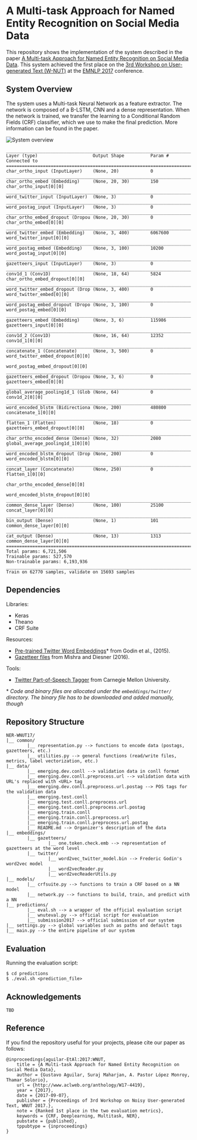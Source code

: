 # A Multi-task Approach for Named Entity Recognition on Social Media Data 

This repository shows the implementation of the system described in the paper 
[A Multi-task Approach for Named Entity Recognition on Social Media Data](http://noisy-text.github.io/2017/pdf/WNUT19.pdf).
This system achieved the first place on the 
[3rd Workshop on User-generated Text (W-NUT)](http://noisy-text.github.io/2017/) 
at the [EMNLP 2017](http://emnlp2017.net/) conference.

## System Overview

The system uses a Multi-task Neural Network as a feature extractor. The network is composed of 
a B-LSTM, CNN and a dense representation. When the network is trained, we transfer the learning 
to a Conditional Random Fields (CRF) classifier, which we use to make the final prediction. More 
information can be found in the paper.  

![System overview](images/system.png)

```
____________________________________________________________________________________________________
Layer (type)                     Output Shape          Param #     Connected to
====================================================================================================
char_ortho_input (InputLayer)    (None, 20)            0
____________________________________________________________________________________________________
char_ortho_embed (Embedding)     (None, 20, 30)        150         char_ortho_input[0][0]
____________________________________________________________________________________________________
word_twitter_input (InputLayer)  (None, 3)             0
____________________________________________________________________________________________________
word_postag_input (InputLayer)   (None, 3)             0
____________________________________________________________________________________________________
char_ortho_embed_dropout (Dropou (None, 20, 30)        0           char_ortho_embed[0][0]
____________________________________________________________________________________________________
word_twitter_embed (Embedding)   (None, 3, 400)        6067600     word_twitter_input[0][0]
____________________________________________________________________________________________________
word_postag_embed (Embedding)    (None, 3, 100)        10200       word_postag_input[0][0]
____________________________________________________________________________________________________
gazetteers_input (InputLayer)    (None, 3)             0
____________________________________________________________________________________________________
conv1d_1 (Conv1D)                (None, 18, 64)        5824        char_ortho_embed_dropout[0][0]
____________________________________________________________________________________________________
word_twitter_embed_dropout (Drop (None, 3, 400)        0           word_twitter_embed[0][0]
____________________________________________________________________________________________________
word_postag_embed_dropout (Dropo (None, 3, 100)        0           word_postag_embed[0][0]
____________________________________________________________________________________________________
gazetteers_embed (Embedding)     (None, 3, 6)          115986      gazetteers_input[0][0]
____________________________________________________________________________________________________
conv1d_2 (Conv1D)                (None, 16, 64)        12352       conv1d_1[0][0]
____________________________________________________________________________________________________
concatenate_1 (Concatenate)      (None, 3, 500)        0           word_twitter_embed_dropout[0][0]
                                                                   word_postag_embed_dropout[0][0]
____________________________________________________________________________________________________
gazetteers_embed_dropout (Dropou (None, 3, 6)          0           gazetteers_embed[0][0]
____________________________________________________________________________________________________
global_average_pooling1d_1 (Glob (None, 64)            0           conv1d_2[0][0]
____________________________________________________________________________________________________
word_encoded_blstm (Bidirectiona (None, 200)           480800      concatenate_1[0][0]
____________________________________________________________________________________________________
flatten_1 (Flatten)              (None, 18)            0           gazetteers_embed_dropout[0][0]
____________________________________________________________________________________________________
char_ortho_encoded_dense (Dense) (None, 32)            2080        global_average_pooling1d_1[0][0]
____________________________________________________________________________________________________
word_encoded_blstm_dropout (Drop (None, 200)           0           word_encoded_blstm[0][0]
____________________________________________________________________________________________________
concat_layer (Concatenate)       (None, 250)           0           flatten_1[0][0]
                                                                   char_ortho_encoded_dense[0][0]
                                                                   word_encoded_blstm_dropout[0][0]
____________________________________________________________________________________________________
common_dense_layer (Dense)       (None, 100)           25100       concat_layer[0][0]
____________________________________________________________________________________________________
bin_output (Dense)               (None, 1)             101         common_dense_layer[0][0]
____________________________________________________________________________________________________
cat_output (Dense)               (None, 13)            1313        common_dense_layer[0][0]
====================================================================================================
Total params: 6,721,506
Trainable params: 527,570
Non-trainable params: 6,193,936
____________________________________________________________________________________________________
Train on 62770 samples, validate on 15693 samples
```


## Dependencies

Libraries:
* Keras
* Theano
* CRF Suite

Resources:
* [Pre-trained Twitter Word Embeddings](http://www.fredericgodin.com/software/)* from Godin et al., (2015).
* [Gazetteer files](https://github.com/napsternxg/TwitterNER) from Mishra and Diesner (2016). 

Tools:
* [Twitter Part-of-Speech Tagger](http://www.cs.cmu.edu/~ark/TweetNLP/) from Carnegie Mellon University. 


\* _Code and binary files are allocated under the `embeddings/twitter/` directory. The binary 
file has to be downloaded and added manually, though_
 
## Repository Structure

```
NER-WNUT17/
|__ common/
        |__ representation.py --> functions to encode data (postags, gazetteers, etc.)
        |__ utilities.py --> general functions (read/write files, metrics, label vectorization, etc.)
|__ data/
        |__ emerging.dev.conll --> validation data in conll format  
        |__ emerging.dev.conll.preprocess.url --> validation data with URL's replaced with <URL> tag
        |__ emerging.dev.conll.preprocess.url.postag --> POS tags for the validation data
        |__ emerging.test.conll
        |__ emerging.test.conll.preprocess.url
        |__ emerging.test.conll.preprocess.url.postag
        |__ emerging.train.conll
        |__ emerging.train.conll.preprocess.url
        |__ emerging.train.conll.preprocess.url.postag
        |__ README.md --> Organizer's description of the data
|__ embeddings/
        |__ gazetteers/
                |__ one.token.check.emb --> representation of gazetteers at the word level 
        |__ twitter/
                |__ word2vec_twitter_model.bin --> Frederic Godin's word2vec model 
                |__ word2vecReader.py 
                |__ word2vecReaderUtils.py
|__ models/
        |__ crfsuite.py --> functions to train a CRF based on a NN model
        |__ network.py --> functions to build, train, and predict with a NN
|__ predictions/
        |__ eval.sh --> a wrapper of the official evaluation script
        |__ wnuteval.py --> official script for evaluation
        |__ submission2017 --> official submission of our system
|__ settings.py --> global variables such as paths and default tags 
|__ main.py --> the entire pipeline of our system
```

## Evaluation


Running the evaluation script:
```
$ cd predictions 
$ ./eval.sh <prediction_file>
```

## Acknowledgements

```
TBD
```

## Reference

If you find the repository useful for your projects, please cite our paper as follows:
```
@inproceedings{aguilar-EtAl:2017:WNUT,
    title = {A Multi-task Approach for Named Entity Recognition on Social Media Data},
    author = {Gustavo Aguilar, Suraj Maharjan, A. Pastor López Monroy, Thamar Solorio},
    url = {http://www.aclweb.org/anthology/W17-4419},
    year = {2017},
    date = {2017-09-07},
    publisher = {Proceedings of 3rd Workshop on Noisy User-generated Text, WNUT 2017.},
    note = {Ranked 1st place in the two evaluation metrics},
    keywords = {CRF, Deeplearning, Multitask, NER},
    pubstate = {published},
    tppubtype = {inproceedings}
}
```